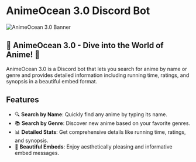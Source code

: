 # AnimeOcean 3.0 Discord Bot

![AnimeOcean 3.0 Banner](https://i.pinimg.com/1200x/a9/2f/04/a92f041ada437245d289f53b8ae0a1bb.jpg)

## 🌊 AnimeOcean 3.0 - Dive into the World of Anime! 🌊

AnimeOcean 3.0 is a Discord bot that lets you search for anime by name or genre and provides detailed information including running time, ratings, and synopsis in a beautiful embed format.

## Features

- 🔍 **Search by Name**: Quickly find any anime by typing its name.
- 📚 **Search by Genre**: Discover new anime based on your favorite genres.
- 📊 **Detailed Stats**: Get comprehensive details like running time, ratings, and synopsis.
- 🎨 **Beautiful Embeds**: Enjoy aesthetically pleasing and informative embed messages.
